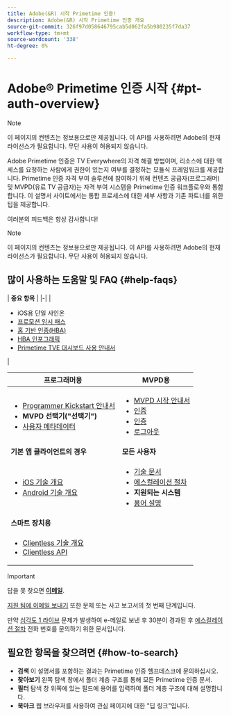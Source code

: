 ```yaml
---
title: Adobe(&R) 시작 Primetime 인증!
description: Adobe(&R) 시작 Primetime 인증 개요
source-git-commit: 326f97d058646795cab5d062fa5b980235f7da37
workflow-type: tm+mt
source-wordcount: '338'
ht-degree: 0%

---
```



# Adobe® Primetime 인증 시작 {#pt-auth-overview}

>[!NOTE]
>
>이 페이지의 컨텐츠는 정보용으로만 제공됩니다. 이 API를 사용하려면 Adobe의 현재 라이선스가 필요합니다. 무단 사용이 허용되지 않습니다.

Adobe Primetime 인증은 TV Everywhere의 자격 해결 방법이며, 리소스에 대한 액세스를 요청하는 사람에게 권한이 있는지 여부를 결정하는 모듈식 프레임워크를 제공합니다. Primetime 인증 자격 부여 솔루션에 참여하기 위해 컨텐츠 공급자(프로그래머) 및 MVPD(유료 TV 공급자)는 자격 부여 시스템을 Primetime 인증 워크플로우와 통합합니다. 이 설명서 사이트에서는 통합 프로세스에 대한 세부 사항과 기존 파트너를 위한 팁을 제공합니다.

여러분의 피드백은 항상 감사합니다!

>[!NOTE]
>
>이 페이지의 컨텐츠는 정보용으로만 제공됩니다. 이 API를 사용하려면 Adobe의 현재 라이선스가 필요합니다. 무단 사용이 허용되지 않습니다.

## 많이 사용하는 도움말 및 FAQ {#help-faqs}

| **중요 항목** | |-| | <ul><li>iOS용 단일 사인온</li><li>[프로모션 임시 패스](/help/authentication/promotional-temp-pass.md)</li><li>[홈 기반 인증(HBA)](/help/authentication/home-based-authn-tve.md)</li><li>[HBA 인포그래픽](https://dzf8vqv24eqhg.cloudfront.net/userfiles/258/326/ckfinder/files/AdobeNewsletterHBA.pdf)</li><li>[Primetime TVE 대시보드 사용 안내서](/help/authentication/tve-dashboard-user-guide.md)</li></ul> |

| **프로그래머용** | **MVPD용** |
|------------------------------------------------------------------------------|-------------------------------------------------------------------------------------------------|
| <ul><li>[Programmer Kickstart 안내서](/help/authentication/programmer-kickstart-guide.md)</li><li>**MVPD 선택기(&quot;선택기&quot;)**</li><li>[사용자 메타데이터](/help/authentication/user-metadata.md)</li></ul> | <ul><li>[MVPD 시작 안내서](/help/authentication/mvpd-kickstart-guide.md)</li><li>[인증](/help/authentication/authn-usecase.md)</li><li>[인증](/help/authentication/authz-usecase.md)</li><li>[로그아웃](/help/authentication/usecase-mvpd-logout.md)</li></ul> |
| **기본 앱 클라이언트의 경우** | **모든 사용자** |
| <ul><li>[iOS 기술 개요](/help/authentication/iostvos-sdk-overview.md)</li><li>[Android 기술 개요](/help/authentication/android-sdk-overview.md)</li></ul> | <ul><li>[기술 문서](/help/authentication/technical-paper.md)</li><li>[에스컬레이션 절차](/help/authentication/escalation-procedures.md)</li><li>**지원되는 시스템**</li><li>[용어 설명](/help/authentication/glossary.md)</li></ul> |
| **스마트 장치용** |  |
| <ul><li>[Clientless 기술 개요](/help/authentication/rest-api-overview.md)</li><li>[Clientless API](/help/authentication/rest-api-reference.md)</li></ul> |  |

>[!IMPORTANT]
>
>답을 못 찾으면 [**이메일**](mailto:tve-support@adobe.com).
>
>[지원 팀에 이메일 보내기](mailto:tve-support@adobe.com) 또한 문제 또는 사고 보고서의 첫 번째 단계입니다.
>
>만약 [심각도 1 라이브](/help/authentication/escalation-procedures.md) 문제가 발생하여 e-메일로 보낸 후 30분이 경과된 후 [에스컬레이션 절차](/help/authentication/escalation-procedures.md) 전화 번호를 문의하기 위한 문서입니다.


## 필요한 항목을 찾으려면 {#how-to-search}

* **검색** 이 설명서를 포함하는 결과는 Primetime 인증 헬프데스크에 문의하십시오.
* **찾아보기** 왼쪽 탐색 창에서 폴더 계층 구조를 통해 모든 Primetime 인증 문서.
* **필터** 탐색 창 위쪽에 있는 필드에 용어를 입력하여 폴더 계층 구조에 대해 설명합니다.
* **북마크** 웹 브라우저를 사용하여 관심 페이지에 대한 &quot;딥 링크&quot;입니다.
